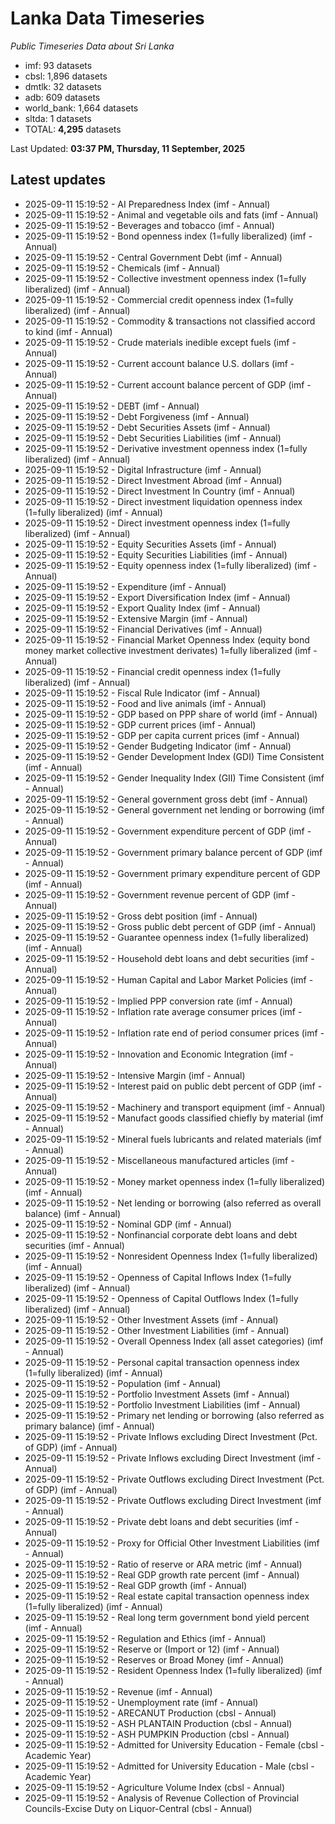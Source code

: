 # Lanka Data Timeseries
*Public Timeseries Data about Sri Lanka*

* imf: 93 datasets
* cbsl: 1,896 datasets
* dmtlk: 32 datasets
* adb: 609 datasets
* world_bank: 1,664 datasets
* sltda: 1 datasets
* TOTAL: **4,295** datasets

Last Updated: **03:37 PM, Thursday, 11 September, 2025**

## Latest updates

* 2025-09-11 15:19:52 - AI Preparedness Index (imf - Annual)
* 2025-09-11 15:19:52 - Animal and vegetable oils and fats (imf - Annual)
* 2025-09-11 15:19:52 - Beverages and tobacco (imf - Annual)
* 2025-09-11 15:19:52 - Bond openness index (1=fully liberalized) (imf - Annual)
* 2025-09-11 15:19:52 - Central Government Debt (imf - Annual)
* 2025-09-11 15:19:52 - Chemicals (imf - Annual)
* 2025-09-11 15:19:52 - Collective investment openness index (1=fully liberalized) (imf - Annual)
* 2025-09-11 15:19:52 - Commercial credit openness index (1=fully liberalized) (imf - Annual)
* 2025-09-11 15:19:52 - Commodity & transactions not classified accord to kind (imf - Annual)
* 2025-09-11 15:19:52 - Crude materials inedible except fuels (imf - Annual)
* 2025-09-11 15:19:52 - Current account balance U.S. dollars (imf - Annual)
* 2025-09-11 15:19:52 - Current account balance percent of GDP (imf - Annual)
* 2025-09-11 15:19:52 - DEBT (imf - Annual)
* 2025-09-11 15:19:52 - Debt Forgiveness (imf - Annual)
* 2025-09-11 15:19:52 - Debt Securities Assets (imf - Annual)
* 2025-09-11 15:19:52 - Debt Securities Liabilities (imf - Annual)
* 2025-09-11 15:19:52 - Derivative investment openness index (1=fully liberalized) (imf - Annual)
* 2025-09-11 15:19:52 - Digital Infrastructure (imf - Annual)
* 2025-09-11 15:19:52 - Direct Investment Abroad (imf - Annual)
* 2025-09-11 15:19:52 - Direct Investment In Country (imf - Annual)
* 2025-09-11 15:19:52 - Direct investment liquidation openness index (1=fully liberalized) (imf - Annual)
* 2025-09-11 15:19:52 - Direct investment openness index (1=fully liberalized) (imf - Annual)
* 2025-09-11 15:19:52 - Equity Securities Assets (imf - Annual)
* 2025-09-11 15:19:52 - Equity Securities Liabilities (imf - Annual)
* 2025-09-11 15:19:52 - Equity openness index (1=fully liberalized) (imf - Annual)
* 2025-09-11 15:19:52 - Expenditure (imf - Annual)
* 2025-09-11 15:19:52 - Export Diversification Index (imf - Annual)
* 2025-09-11 15:19:52 - Export Quality Index (imf - Annual)
* 2025-09-11 15:19:52 - Extensive Margin (imf - Annual)
* 2025-09-11 15:19:52 - Financial Derivatives (imf - Annual)
* 2025-09-11 15:19:52 - Financial Market Openness Index (equity bond money market collective investment derivates) 1=fully liberalized (imf - Annual)
* 2025-09-11 15:19:52 - Financial credit openness index (1=fully liberalized) (imf - Annual)
* 2025-09-11 15:19:52 - Fiscal Rule Indicator (imf - Annual)
* 2025-09-11 15:19:52 - Food and live animals (imf - Annual)
* 2025-09-11 15:19:52 - GDP based on PPP share of world (imf - Annual)
* 2025-09-11 15:19:52 - GDP current prices (imf - Annual)
* 2025-09-11 15:19:52 - GDP per capita current prices (imf - Annual)
* 2025-09-11 15:19:52 - Gender Budgeting Indicator (imf - Annual)
* 2025-09-11 15:19:52 - Gender Development Index (GDI) Time Consistent (imf - Annual)
* 2025-09-11 15:19:52 - Gender Inequality Index (GII) Time Consistent (imf - Annual)
* 2025-09-11 15:19:52 - General government gross debt (imf - Annual)
* 2025-09-11 15:19:52 - General government net lending or borrowing (imf - Annual)
* 2025-09-11 15:19:52 - Government expenditure percent of GDP (imf - Annual)
* 2025-09-11 15:19:52 - Government primary balance percent of GDP (imf - Annual)
* 2025-09-11 15:19:52 - Government primary expenditure percent of GDP (imf - Annual)
* 2025-09-11 15:19:52 - Government revenue percent of GDP (imf - Annual)
* 2025-09-11 15:19:52 - Gross debt position (imf - Annual)
* 2025-09-11 15:19:52 - Gross public debt percent of GDP (imf - Annual)
* 2025-09-11 15:19:52 - Guarantee openness index (1=fully liberalized) (imf - Annual)
* 2025-09-11 15:19:52 - Household debt loans and debt securities (imf - Annual)
* 2025-09-11 15:19:52 - Human Capital and Labor Market Policies (imf - Annual)
* 2025-09-11 15:19:52 - Implied PPP conversion rate (imf - Annual)
* 2025-09-11 15:19:52 - Inflation rate average consumer prices (imf - Annual)
* 2025-09-11 15:19:52 - Inflation rate end of period consumer prices (imf - Annual)
* 2025-09-11 15:19:52 - Innovation and Economic Integration (imf - Annual)
* 2025-09-11 15:19:52 - Intensive Margin (imf - Annual)
* 2025-09-11 15:19:52 - Interest paid on public debt percent of GDP (imf - Annual)
* 2025-09-11 15:19:52 - Machinery and transport equipment (imf - Annual)
* 2025-09-11 15:19:52 - Manufact goods classified chiefly by material (imf - Annual)
* 2025-09-11 15:19:52 - Mineral fuels lubricants and related materials (imf - Annual)
* 2025-09-11 15:19:52 - Miscellaneous manufactured articles (imf - Annual)
* 2025-09-11 15:19:52 - Money market openness index (1=fully liberalized) (imf - Annual)
* 2025-09-11 15:19:52 - Net lending or borrowing (also referred as overall balance) (imf - Annual)
* 2025-09-11 15:19:52 - Nominal GDP (imf - Annual)
* 2025-09-11 15:19:52 - Nonfinancial corporate debt loans and debt securities (imf - Annual)
* 2025-09-11 15:19:52 - Nonresident Openness Index (1=fully liberalized) (imf - Annual)
* 2025-09-11 15:19:52 - Openness of Capital Inflows Index (1=fully liberalized) (imf - Annual)
* 2025-09-11 15:19:52 - Openness of Capital Outflows Index (1=fully liberalized) (imf - Annual)
* 2025-09-11 15:19:52 - Other Investment Assets (imf - Annual)
* 2025-09-11 15:19:52 - Other Investment Liabilities (imf - Annual)
* 2025-09-11 15:19:52 - Overall Openness Index (all asset categories) (imf - Annual)
* 2025-09-11 15:19:52 - Personal capital transaction openness index (1=fully liberalized) (imf - Annual)
* 2025-09-11 15:19:52 - Population (imf - Annual)
* 2025-09-11 15:19:52 - Portfolio Investment Assets (imf - Annual)
* 2025-09-11 15:19:52 - Portfolio Investment Liabilities (imf - Annual)
* 2025-09-11 15:19:52 - Primary net lending or borrowing (also referred as primary balance) (imf - Annual)
* 2025-09-11 15:19:52 - Private Inflows excluding Direct Investment (Pct. of GDP) (imf - Annual)
* 2025-09-11 15:19:52 - Private Inflows excluding Direct Investment (imf - Annual)
* 2025-09-11 15:19:52 - Private Outflows excluding Direct Investment (Pct. of GDP) (imf - Annual)
* 2025-09-11 15:19:52 - Private Outflows excluding Direct Investment (imf - Annual)
* 2025-09-11 15:19:52 - Private debt loans and debt securities (imf - Annual)
* 2025-09-11 15:19:52 - Proxy for Official Other Investment Liabilities (imf - Annual)
* 2025-09-11 15:19:52 - Ratio of reserve or ARA metric (imf - Annual)
* 2025-09-11 15:19:52 - Real GDP growth rate percent (imf - Annual)
* 2025-09-11 15:19:52 - Real GDP growth (imf - Annual)
* 2025-09-11 15:19:52 - Real estate capital transaction openness index (1=fully liberalized) (imf - Annual)
* 2025-09-11 15:19:52 - Real long term government bond yield percent (imf - Annual)
* 2025-09-11 15:19:52 - Regulation and Ethics (imf - Annual)
* 2025-09-11 15:19:52 - Reserve or (Import or 12) (imf - Annual)
* 2025-09-11 15:19:52 - Reserves or Broad Money (imf - Annual)
* 2025-09-11 15:19:52 - Resident Openness Index (1=fully liberalized) (imf - Annual)
* 2025-09-11 15:19:52 - Revenue (imf - Annual)
* 2025-09-11 15:19:52 - Unemployment rate (imf - Annual)
* 2025-09-11 15:19:52 - ARECANUT Production (cbsl - Annual)
* 2025-09-11 15:19:52 - ASH PLANTAIN Production (cbsl - Annual)
* 2025-09-11 15:19:52 - ASH PUMPKIN Production (cbsl - Annual)
* 2025-09-11 15:19:52 - Admitted for University Education - Female (cbsl - Academic Year)
* 2025-09-11 15:19:52 - Admitted for University Education - Male (cbsl - Academic Year)
* 2025-09-11 15:19:52 - Agriculture Volume Index (cbsl - Annual)
* 2025-09-11 15:19:52 - Analysis of Revenue Collection of Provincial Councils-Excise Duty on Liquor-Central (cbsl - Annual)
